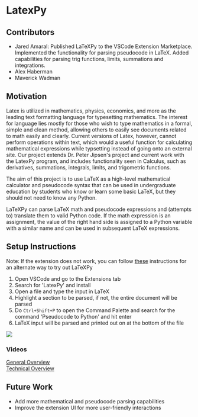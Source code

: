 # LatexPy

## Contributors
- Jared Amaral: Published LaTeXPy to the VSCode Extension Marketplace. Implemented the functionality for parsing pseudocode in LaTeX. Added capabilities for parsing trig functions, limits, summations and integrations.
- Alex Haberman
- Maverick Wadman

## Motivation
Latex is utilized in mathematics, physics, economics, and more as the leading text formatting language for typesetting mathematics. The interest for language lies mostly for those who wish to type mathematics in a formal, simple and clean method, allowing others to easily see documents related to math easily and clearly. Current versions of Latex, however, cannot perform operations within text, which would a useful function for calculating mathematical expressions while typsetting instead of going onto an external site. Our project extends Dr. Peter Jipsen's project and current work with the LatexPy program, and includes functionality seen in Calculus, such as derivatives, summations, integrals, limits, and trigometric functions.

The aim of this project is to use LaTeX as a high-level mathematical calculator and pseudocode syntax that can be used in undergraduate education by students who know or learn some basic LaTeX, but they should not need to know any Python.

LaTeXPy can parse LaTeX math and pseudocode expressions and (attempts to) translate them to valid Python code. If the math expression is an assignment, the value of the right hand side is assigned to a Python variable with a similar name and can be used in subsequent LaTeX expressions.

## Setup Instructions
Note: If the extension does not work, you can follow [these](https://github.com/amaraljt/LatexPy-Extension/blob/main/docs/alt-instructions.md) instructions for an alternate way to try out LaTeXPy

1. Open VSCode and go to the Extensions tab
2. Search for 'LatexPy' and install
3. Open a file and type the input in LaTeX
4. Highlight a section to be parsed, if not, the entire document will be parsed
5. Do ``Ctrl+Shift+P`` to open the Command Palette and search for the command 'Pseudocode to Python' and hit enter
6. LaTeX input will be parsed and printed out on at the bottom of the file

![](https://imgur.com/a/Md9GjdX)

### Videos
[General Overview](https://youtu.be/e984FVpi2Lk) \
[Technical Overview](https://www.youtube.com/watch?v=KRNCYhavNjk)

## Future Work
- Add more mathematical and pseudocode parsing capabilities
- Improve the extension UI for more user-friendly interactions

